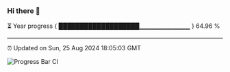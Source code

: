### Hi there 👋

⏳ Year progress { ███████████████████▁▁▁▁▁▁▁▁▁▁▁ } 64.96 %

---

⏰ Updated on Sun, 25 Aug 2024 18:05:03 GMT

![Progress Bar CI](https://github.com/liununu/liununu/workflows/Progress%20Bar%20CI/badge.svg)
